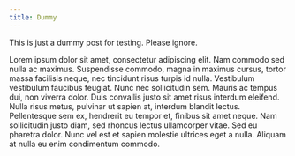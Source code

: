 ```yaml
---
title: Dummy
---
```

This is just a dummy post for testing. Please ignore.

Lorem ipsum dolor sit amet, consectetur adipiscing elit. Nam commodo sed nulla ac maximus. Suspendisse commodo, magna in maximus cursus, tortor massa facilisis neque, nec tincidunt risus turpis id nulla. Vestibulum vestibulum faucibus feugiat. Nunc nec sollicitudin sem. Mauris ac tempus dui, non viverra dolor. Duis convallis justo sit amet risus interdum eleifend. Nulla risus metus, pulvinar ut sapien at, interdum blandit lectus. Pellentesque sem ex, hendrerit eu tempor et, finibus sit amet neque. Nam sollicitudin justo diam, sed rhoncus lectus ullamcorper vitae. Sed eu pharetra dolor. Nunc vel est et sapien molestie ultrices eget a nulla. Aliquam at nulla eu enim condimentum commodo. 